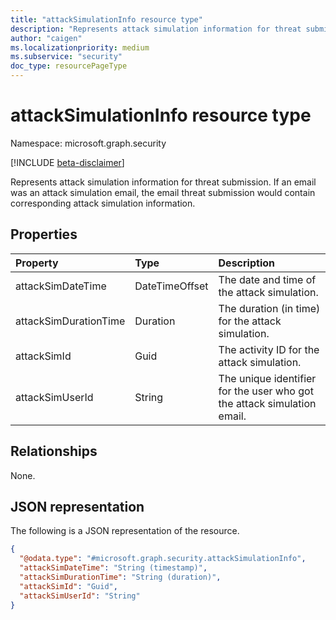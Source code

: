 ```yaml
---
title: "attackSimulationInfo resource type"
description: "Represents attack simulation information for threat submission."
author: "caigen"
ms.localizationpriority: medium
ms.subservice: "security"
doc_type: resourcePageType
---
```


# attackSimulationInfo resource type

Namespace: microsoft.graph.security

[!INCLUDE [beta-disclaimer](../../includes/beta-disclaimer.md)]

Represents attack simulation information for threat submission. If an email was an attack simulation email, the email threat submission would contain corresponding attack simulation information.

## Properties
| Property              | Type           | Description                          |
|:----------------------|:---------------|:-------------------------------------|
| attackSimDateTime     | DateTimeOffset | The date and time of the attack simulation.   |
| attackSimDurationTime | Duration       | The duration (in time) for the attack simulation.  |
| attackSimId           | Guid           | The activity ID for the attack simulation. |
| attackSimUserId       | String         | The unique identifier for the user who got the attack simulation email.   |

## Relationships
None.

## JSON representation
The following is a JSON representation of the resource.
<!-- {
  "blockType": "resource",
  "@odata.type": "microsoft.graph.security.attackSimulationInfo"
}
-->
``` json
{
  "@odata.type": "#microsoft.graph.security.attackSimulationInfo",
  "attackSimDateTime": "String (timestamp)",  
  "attackSimDurationTime": "String (duration)",
  "attackSimId": "Guid",
  "attackSimUserId": "String"
}
```
